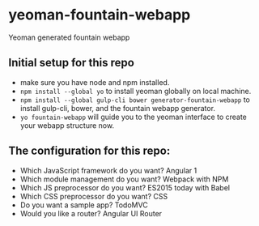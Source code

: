 # yeoman-fountain-webapp
Yeoman generated fountain webapp

## Initial setup for this repo
- make sure you have node and npm installed.
- `npm install --global yo` to install yeoman globally on local machine.
- `npm install --global gulp-cli bower generator-fountain-webapp` to install gulp-cli, bower, and the fountain webapp generator.
- `yo fountain-webapp` will guide you to the yeoman interface to create your webapp structure now.

## The configuration for this repo:
- Which JavaScript framework do you want? Angular 1
- Which module management do you want? Webpack with NPM
- Which JS preprocessor do you want? ES2015 today with Babel
- Which CSS preprocessor do you want? CSS
- Do you want a sample app? TodoMVC
- Would you like a router? Angular UI Router


